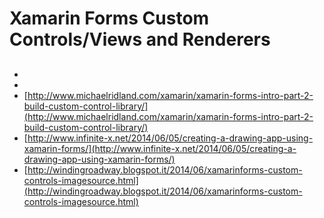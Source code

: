 ﻿#  Xamarin Forms Custom Controls/Views and Renderers


##

* []()
* []()
* [http://www.michaelridland.com/xamarin/xamarin-forms-intro-part-2-build-custom-control-library/](http://www.michaelridland.com/xamarin/xamarin-forms-intro-part-2-build-custom-control-library/)
* [http://www.infinite-x.net/2014/06/05/creating-a-drawing-app-using-xamarin-forms/](http://www.infinite-x.net/2014/06/05/creating-a-drawing-app-using-xamarin-forms/)
* [http://windingroadway.blogspot.it/2014/06/xamarinforms-custom-controls-imagesource.html](http://windingroadway.blogspot.it/2014/06/xamarinforms-custom-controls-imagesource.html)
